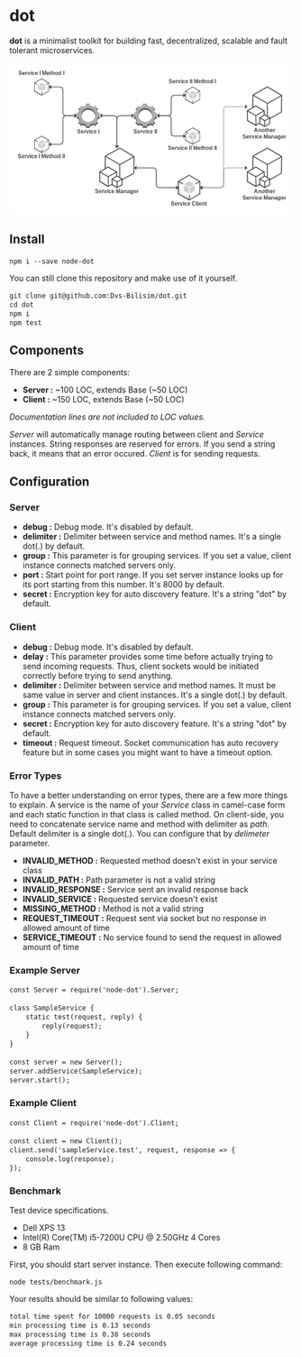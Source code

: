 # dot

**dot** is a minimalist toolkit for building fast, decentralized, scalable and fault tolerant microservices.

![Dot Schema](https://raw.githubusercontent.com/Dvs-Bilisim/dot/master/dot.png "Dot Schema")

## Install

    npm i --save node-dot

You can still clone this repository and make use of it yourself.

    git clone git@github.com:Dvs-Bilisim/dot.git
    cd dot
    npm i
    npm test

## Components

There are 2 simple components:

- **Server  :** ~100 LOC, extends Base (~50 LOC)
- **Client  :** ~150 LOC, extends Base (~50 LOC)

*Documentation lines are not included to LOC values.*

*Server* will automatically manage routing between client and *Service* instances.
String responses are reserved for errors. If you send a string back, it means that an error occured.
*Client* is for sending requests.

## Configuration

### Server

- **debug       :** Debug mode. It's disabled by default.
- **delimiter   :** Delimiter between service and method names. It's a single dot(.) by default.
- **group       :** This parameter is for grouping services. If you set a value, client instance connects matched servers only.
- **port        :** Start point for port range. If you set server instance looks up for its port starting from this number. It's 8000 by default.
- **secret      :** Encryption key for auto discovery feature. It's a string "dot" by default.

### Client

- **debug       :** Debug mode. It's disabled by default.
- **delay       :** This parameter provides some time before actually trying to send incoming requests.
                    Thus, client sockets would be initiated correctly before trying to send anything.
- **delimiter   :** Delimiter between service and method names. It must be same value in server and client instances. It's a single dot(.) by default.
- **group       :** This parameter is for grouping services. If you set a value, client instance connects matched servers only.
- **secret      :** Encryption key for auto discovery feature. It's a string "dot" by default.
- **timeout     :** Request timeout. Socket communication has auto recovery feature but in some cases you might want to have a timeout option.

### Error Types

To have a better understanding on error types, there are a few more things to explain.
A service is the name of your *Service* class in camel-case form and each static function in that class is called method.
On client-side, you need to concatenate service name and method with delimiter as *path*. Default delimiter is a single dot(.).
You can configure that by *delimeter* parameter.

- **INVALID_METHOD      :** Requested method doesn't exist in your service class
- **INVALID_PATH        :** Path parameter is not a valid string
- **INVALID_RESPONSE    :** Service sent an invalid response back
- **INVALID_SERVICE     :** Requested service doesn't exist
- **MISSING_METHOD      :** Method is not a valid string
- **REQUEST_TIMEOUT     :** Request sent via socket but no response in allowed amount of time
- **SERVICE_TIMEOUT     :** No service found to send the request in allowed amount of time

### Example Server

    const Server = require('node-dot').Server;

    class SampleService {
        static test(request, reply) {
            reply(request);
        }
    }

    const server = new Server();
    server.addService(SampleService);
    server.start();

### Example Client

    const Client = require('node-dot').Client;

    const client = new Client();
    client.send('sampleService.test', request, response => {
        console.log(response);
    });

### Benchmark

Test device specifications.

- Dell XPS 13
- Intel(R) Core(TM) i5-7200U CPU @ 2.50GHz 4 Cores
- 8 GB Ram

First, you should start server instance. Then execute following command:

    node tests/benchmark.js

Your results should be similar to following values:

    total time spent for 10000 requests is 0.05 seconds
    min processing time is 0.13 seconds
    max processing time is 0.38 seconds
    average processing time is 0.24 seconds
